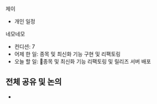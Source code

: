 
제이
- 개인 일정

네모네모
- 컨디션: 7
- 어제 한 일: 종목 및 최신화 기능 구현 및 리팩토링
- 오늘 할 일: 종목 및 최신화 기능 리팩토링 및 릴리즈 서버 배포

## 전체 공유 및 논의
- 
